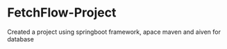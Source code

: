 # FetchFlow-Project
Created a project using springboot framework, apace maven and aiven for database
